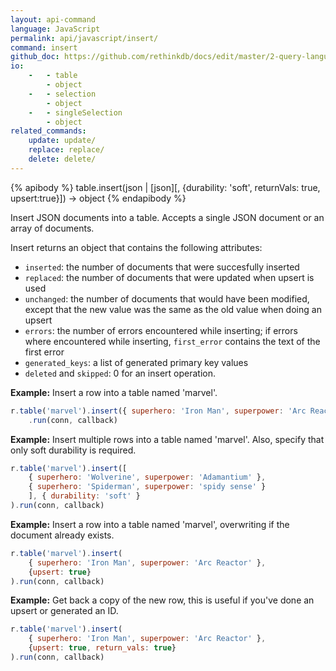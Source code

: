 ```yaml
---
layout: api-command 
language: JavaScript
permalink: api/javascript/insert/
command: insert
github_doc: https://github.com/rethinkdb/docs/edit/master/2-query-language/api/javascript/writing-data/insert.md
io:
    -   - table
        - object
    -   - selection
        - object
    -   - singleSelection
        - object
related_commands:
    update: update/
    replace: replace/
    delete: delete/
---
```


{% apibody %}
table.insert(json | [json][, {durability: 'soft', returnVals: true, upsert:true}]) → object
{% endapibody %}

Insert JSON documents into a table. Accepts a single JSON document or an array of
documents.

Insert returns an object that contains the following attributes:

- `inserted`: the number of documents that were succesfully inserted
- `replaced`: the number of documents that were updated when upsert is used
- `unchanged`: the number of documents that would have been modified, except that the
new value was the same as the old value when doing an upsert
- `errors`: the number of errors encountered while inserting; if errors where
encountered while inserting, `first_error` contains the text of the first error
- `generated_keys`: a list of generated primary key values
- `deleted` and `skipped`: 0 for an insert operation.

__Example:__ Insert a row into a table named 'marvel'.

```js
r.table('marvel').insert({ superhero: 'Iron Man', superpower: 'Arc Reactor' })
    .run(conn, callback)
```


__Example:__ Insert multiple rows into a table named 'marvel'. Also, specify that only soft durability is required.

```js
r.table('marvel').insert([
    { superhero: 'Wolverine', superpower: 'Adamantium' },
    { superhero: 'Spiderman', superpower: 'spidy sense' }
    ], { durability: 'soft' }
).run(conn, callback)
```


__Example:__ Insert a row into a table named 'marvel', overwriting if the document already exists.

```js
r.table('marvel').insert(
    { superhero: 'Iron Man', superpower: 'Arc Reactor' },
    {upsert: true}
).run(conn, callback)
```


__Example:__ Get back a copy of the new row, this is useful if you've done an upsert or generated an ID.

```js
r.table('marvel').insert(
    { superhero: 'Iron Man', superpower: 'Arc Reactor' },
    {upsert: true, return_vals: true}
).run(conn, callback)
```

